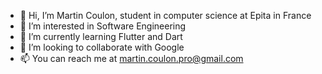 - 👋 Hi, I’m Martin Coulon, student in computer science at Epita in France
- 👀 I’m interested in Software Engineering
- 🌱 I’m currently learning Flutter and Dart
- 💞️ I’m looking to collaborate with Google
- 📫 You can reach me at martin.coulon.pro@gmail.com

<!---
m-coulon/m-coulon is a ✨ special ✨ repository because its `README.md` (this file) appears on your GitHub profile.
You can click the Preview link to take a look at your changes.
--->
